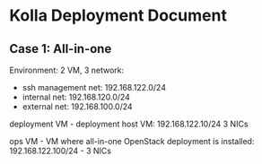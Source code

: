 # Kolla Deployment Document

## Case 1: All-in-one

Environment: 2 VM, 3 network:

- ssh management net: 192.168.122.0/24
- internal net: 192.168.120.0/24
- external net: 192.168.100.0/24

deployment VM - deployment host VM: 192.168.122.10/24 3 NICs

ops VM - VM where all-in-one OpenStack deployment is installed: 192.168.122.100/24 - 3 NICs